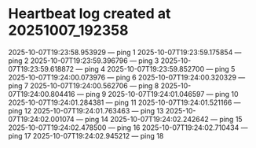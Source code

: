 # Heartbeat log created at 20251007_192358
2025-10-07T19:23:58.953929 — ping 1
2025-10-07T19:23:59.175854 — ping 2
2025-10-07T19:23:59.396796 — ping 3
2025-10-07T19:23:59.618872 — ping 4
2025-10-07T19:23:59.852700 — ping 5
2025-10-07T19:24:00.073976 — ping 6
2025-10-07T19:24:00.320329 — ping 7
2025-10-07T19:24:00.562706 — ping 8
2025-10-07T19:24:00.804416 — ping 9
2025-10-07T19:24:01.046597 — ping 10
2025-10-07T19:24:01.284381 — ping 11
2025-10-07T19:24:01.521166 — ping 12
2025-10-07T19:24:01.763463 — ping 13
2025-10-07T19:24:02.001074 — ping 14
2025-10-07T19:24:02.242642 — ping 15
2025-10-07T19:24:02.478500 — ping 16
2025-10-07T19:24:02.710434 — ping 17
2025-10-07T19:24:02.945212 — ping 18
